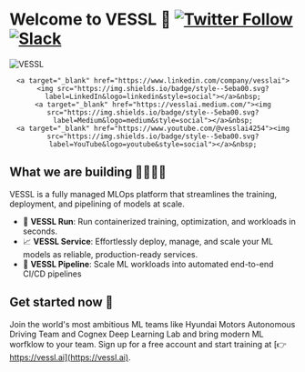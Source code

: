 # Welcome to VESSL 👋 [![Twitter Follow](https://img.shields.io/twitter/follow/vesslai?style=social)](https://twitter.com/vesslai) [![Slack](https://img.shields.io/badge/Slack-Join-4A154B?logo=slack&style=social)](http://bit.ly/3HEIV9C)

![VESSL](https://github.com/user-attachments/assets/c811c11e-b367-4d40-afca-b3bea65eaf98)

<div align="center">

    <a target="_blank" href="https://www.linkedin.com/company/vesslai"><img src="https://img.shields.io/badge/style--5eba00.svg?label=LinkedIn&logo=linkedin&style=social"></a>&nbsp;
    <a target="_blank" href="https://vesslai.medium.com/"><img src="https://img.shields.io/badge/style--5eba00.svg?label=Medium&logo=medium&style=social"></a>&nbsp;
    <a target="_blank" href="https://www.youtube.com/@vesslai4254"><img src="https://img.shields.io/badge/style--5eba00.svg?label=YouTube&logo=youtube&style=social"></a>&nbsp;
</div>

## What we are building 👷‍♂️👷‍♀️

VESSL is a fully managed MLOps platform that streamlines the training, deployment, and pipelining of models at scale.

- 👟 **VESSL Run**: Run containerized training, optimization, and workloads in seconds.
- 📈 **VESSL Service**: Effortlessly deploy, manage, and scale your ML models as reliable, production-ready services.
- 🔀 **VESSL Pipeline**: Scale ML workloads into automated end-to-end CI/CD pipelines


## Get started now 💫

Join the world's most ambitious ML teams like Hyundai Motors Autonomous Driving Team and Cognex Deep Learning Lab and bring modern ML worfklow to your team. Sign up for a free account and start training at [👉 https://vessl.ai](https://vessl.ai).
